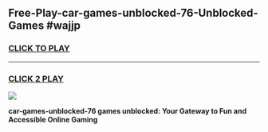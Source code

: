 
## Free-Play-car-games-unblocked-76-Unblocked-Games #wajjp
<h3>
<a href="https://news.freeplayer.one?title=car-games-unblocked-76&ref=8M">CLICK TO PLAY</a></h3>
<hr>

<h3>
<a href="https://news.freeplayer.one?title=car-games-unblocked-76&ref=8M">CLICK 2 PLAY</a>
  
</h3>

<a href="https://news.freeplayer.one?title=car-games-unblocked-76&ref=8M"><img src="https://clearcache.store/games.png"></a>


**car-games-unblocked-76 games unblocked: Your Gateway to Fun and Accessible Online Gaming**

